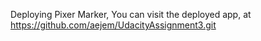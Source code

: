 Deploying Pixer Marker,
You can visit the deployed app, at https://github.com/aejem/UdacityAssignment3.git
